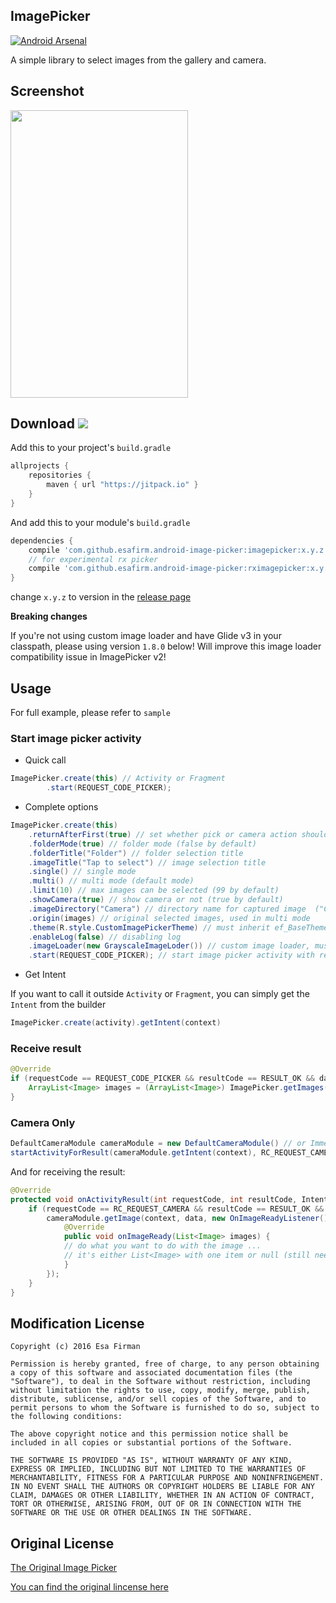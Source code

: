 ## ImagePicker

[![Android Arsenal](https://img.shields.io/badge/Android%20Arsenal-ImagePicker-brightgreen.svg?style=flat)](https://android-arsenal.com/details/1/4618)

A simple library to select images from the gallery and camera.

## Screenshot

<img src="https://raw.githubusercontent.com/esafirm/android-image-picker/master/art/ss.gif" height="460" width="284"/>

## Download [![](https://jitpack.io/v/esafirm/android-image-picker.svg)](https://jitpack.io/#esafirm/android-image-picker)

Add this to your project's `build.gradle`

```groovy
allprojects {
    repositories {
        maven { url "https://jitpack.io" }
    }
}
```

And add this to your module's `build.gradle` 

```groovy
dependencies {
	compile 'com.github.esafirm.android-image-picker:imagepicker:x.y.z'
	// for experimental rx picker
	compile 'com.github.esafirm.android-image-picker:rximagepicker:x.y.z'
}
```

change `x.y.z` to version in the [release page](https://github.com/esafirm/android-image-picker/releases)

**Breaking changes**

If you're not using custom image loader and have Glide v3 in your classpath, please using version `1.8.0` below! 
Will improve this image loader compatibility issue in ImagePicker v2! 

## Usage

For full example, please refer to `sample`

### Start image picker activity
- Quick call

```java
ImagePicker.create(this) // Activity or Fragment
	    .start(REQUEST_CODE_PICKER);
``` 
- Complete options

```java
ImagePicker.create(this)
	.returnAfterFirst(true) // set whether pick or camera action should return immediate result or not. For pick image only work on single mode
	.folderMode(true) // folder mode (false by default)
	.folderTitle("Folder") // folder selection title
	.imageTitle("Tap to select") // image selection title
	.single() // single mode
	.multi() // multi mode (default mode)
	.limit(10) // max images can be selected (99 by default)
	.showCamera(true) // show camera or not (true by default)
	.imageDirectory("Camera") // directory name for captured image  ("Camera" folder by default)
	.origin(images) // original selected images, used in multi mode
	.theme(R.style.CustomImagePickerTheme) // must inherit ef_BaseTheme. please refer to sample
	.enableLog(false) // disabling log
	.imageLoader(new GrayscaleImageLoder()) // custom image loader, must be serializeable
	.start(REQUEST_CODE_PICKER); // start image picker activity with request code
```                

- Get Intent

If you want to call it outside `Activity` or `Fragment`, you can simply get the `Intent` from the builder

```java
ImagePicker.create(activity).getIntent(context)

```

       
### Receive result


```java
@Override
if (requestCode == REQUEST_CODE_PICKER && resultCode == RESULT_OK && data != null) {
    ArrayList<Image> images = (ArrayList<Image>) ImagePicker.getImages(data);
}
```


### Camera Only

```java
DefaultCameraModule cameraModule = new DefaultCameraModule() // or ImmediateCameraModule 
startActivityForResult(cameraModule.getIntent(context), RC_REQUEST_CAMERA);  
```

And for receiving the result:

```java
@Override
protected void onActivityResult(int requestCode, int resultCode, Intent data) {
    if (requestCode == RC_REQUEST_CAMERA && resultCode == RESULT_OK && data != null) {
        cameraModule.getImage(context, data, new OnImageReadyListener() {
            @Override
            public void onImageReady(List<Image> images) {
	    	// do what you want to do with the image ...
	    	// it's either List<Image> with one item or null (still need improvement)
            }
        });
    }
}
```


## Modification License

```
Copyright (c) 2016 Esa Firman

Permission is hereby granted, free of charge, to any person obtaining a copy of this software and associated documentation files (the "Software"), to deal in the Software without restriction, including without limitation the rights to use, copy, modify, merge, publish, distribute, sublicense, and/or sell copies of the Software, and to permit persons to whom the Software is furnished to do so, subject to the following conditions:

The above copyright notice and this permission notice shall be included in all copies or substantial portions of the Software.

THE SOFTWARE IS PROVIDED "AS IS", WITHOUT WARRANTY OF ANY KIND, EXPRESS OR IMPLIED, INCLUDING BUT NOT LIMITED TO THE WARRANTIES OF MERCHANTABILITY, FITNESS FOR A PARTICULAR PURPOSE AND NONINFRINGEMENT. IN NO EVENT SHALL THE AUTHORS OR COPYRIGHT HOLDERS BE LIABLE FOR ANY CLAIM, DAMAGES OR OTHER LIABILITY, WHETHER IN AN ACTION OF CONTRACT, TORT OR OTHERWISE, ARISING FROM, OUT OF OR IN CONNECTION WITH THE SOFTWARE OR THE USE OR OTHER DEALINGS IN THE SOFTWARE.
```

## Original License

[The Original Image Picker](https://github.com/nguyenhoanglam/ImagePicker)

[You can find the original lincense here ](https://raw.githubusercontent.com/esafirm/ImagePicker/master/ORIGINAL_LICENSE) 


